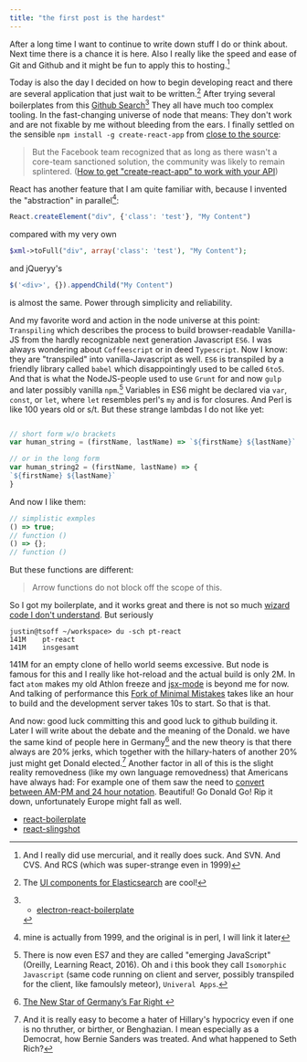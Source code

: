 ```yaml
---
title: "the first post is the hardest"
---
```


After a long time I want to continue to write down stuff I do or think about. Next time there is a chance it is here. Also I really like the speed and ease of Git and Github and it might be fun to apply this to hosting.[^4]

Today is also the day I decided on how to begin developing react and there are several application that just wait to be written.[^7] After trying several boilerplates from this [Github Search](https://github.com/search?o=desc&q=react+boilerplate&s=stars&type=Repositories&utf8=%E2%9C%93)[^1] They all have much too complex tooling.  In the fast-changing universe of node that means: They don't work and are not fixable by me without bleeding from the ears. I finally settled on the sensible `npm install -g create-react-app` from [close to the source](https://github.com/facebookincubator/create-react-app):

> But the Facebook team recognized that as long as there wasn't a core-team sanctioned solution, the community was likely to remain splintered. ([How to get "create-react-app" to work with your API](https://www.fullstackreact.com/articles/using-create-react-app-with-a-server/))

React has another feature that I am quite familiar with, because I invented the "abstraction" in parallel[^8]:


``` javascript
React.createElement("div", {'class': 'test'}, "My Content")
```

compared with my very own

``` php
$xml->toFull("div", array('class': 'test'), "My Content");
```

and jQueryy's

``` javascript
$('<div>', {}).appendChild("My Content")
```
is almost the same. Power through simplicity and reliability. 


<!--
And there there are the beautiful `stateless functional components` which are fun in any language.
-->


And my favorite word and action in the node universe at this point: `Transpiling` which describes the process to build browser-readable Vanilla-JS from the hardly recognizable next generation Javascript `ES6`. I was always wondering about `Coffeescript` or in deed `Typescript`. Now I know: they are "transpiled" into vanilla-Javascript as well. `ES6` is transpiled by a friendly library called `babel` which disappointingly used to be called `6to5`. And that is what the NodeJS-people used to use `Grunt` for and now `gulp` and later possibly vanilla `npm`.[^5] Variables in ES6 might be declared via `var`, `const`, or `let`, where `let` resembles perl's `my` and is for closures. And Perl is like 100 years old or s/t. But these strange lambdas I do not like yet:

``` javascript

// short form w/o brackets
var human_string = (firstName, lastName) => `${firstName} ${lastName}`

// or in the long form
var human_string2 = (firstName, lastName) => {
`${firstName} ${lastName}`
}

```

And now I like them:

``` javascript
// simplistic exmples
() => true;
// function ()
() => {};
// function ()
```

But these functions are different:

> Arrow functions do not block off the scope of this.


<!-- 
`Destructuring` comes from Perl as well.

``` perl
my ($test) = qw(one two three);
```
But to do that to Objects is creative and a creative use of implicit introspection. It can even be done backwards where the variable-name is the key: `Object literal enhancement`

-->


So I got my boilerplate, and it works great and there is not so much [wizard code I don't understand](https://pragprog.com/the-pragmatic-programmer/extracts/wizards). But seriously

```
justin@tsoff ~/workspace> du -sch pt-react
141M    pt-react
141M    insgesamt
```

141M for an empty clone of hello world seems excessive. But node is famous for this and I really like hot-reload and the actual build is only 2M. In fact `atom` makes my old Athlon freeze and [jsx-mode](https://github.com/jsx/jsx-mode.el) is beyond me for now. And talking of performance this [Fork of Minimal Mistakes](https://github.com/mmistakes/minimal-mistakes) takes like an hour to build and the development server takes 10s to start. So that is that.

And now: good luck committing this and good luck to github building it. Later I will write about the debate and the meaning of the Donald. we have the same kind of people here in Germany[^6] and the new theory is that there always are 20% jerks, which together with the hillary-haters of another 20% just might get Donald elected.[^2] Another factor in all of this is the slight reality removedness (like my own language removedness) that Americans have always had: For example one of them saw the need to [convert between AM-PM and 24 hour notation](http://www.easysurf.cc/cmtime.htm). Beautiful! Go Donald Go! Rip it down, unfortunately Europe might fall as well.








[^1]: * [electron-react-boilerplate](https://github.com/chentsulin/electron-react-boilerplate)
* [react-boilerplate](https://github.com/mxstbr/react-boilerplate)
* [react-slingshot](https://github.com/coryhouse/react-slingshot)

[^2]: And it is really easy to become a hater of Hillary's hypocricy even if one is no thruther, or birther, or Benghazian. I mean especially as a Democrat, how Bernie Sanders was treated. And what happened to Seth Rich?

[^4]: And I really did use mercurial, and it really does suck. And SVN. And CVS. And RCS (which was super-strange even in 1999)

[^5]: There is now even ES7 and they are called "emerging JavaScript" (Oreilly, Learning React, 2016). Oh and i this book they call `Isomorphic Javascript` (same code running on client and server, possibly transpiled for the client, like famoulsly meteor), `Univeral Apps`.

[^6]: [The New Star of Germany’s Far Right
](http://www.newyorker.com/magazine/2016/10/03/the-new-star-of-germanys-far-right)

[^7]: The [UI components for Elasticsearch](http://searchkit.co/) are cool!

[^8]: mine is actually from 1999, and the original is in perl, I will link it later
